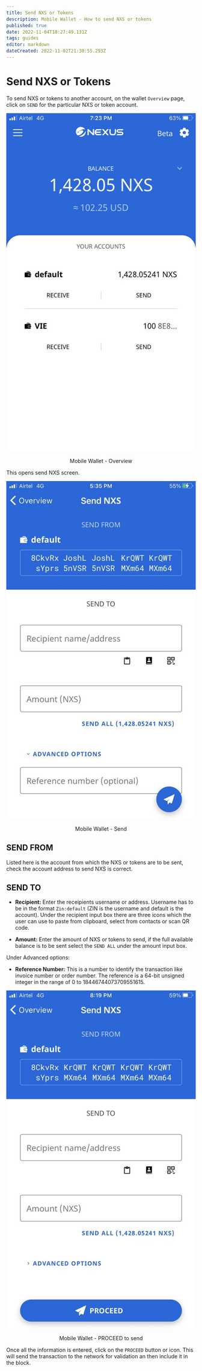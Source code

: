 ```yaml
---
title: Send NXS or Tokens
description: Mobile Wallet - How to send NXS or tokens 
published: true
date: 2022-11-04T18:27:49.131Z
tags: guides
editor: markdown
dateCreated: 2022-11-02T21:30:55.293Z
---
```


# Send NXS or Tokens
To send NXS or tokens to another account, on the wallet `Overview` page, click on `SEND` for the particular NXS or token account.

![mobile-wallet-overview.jpeg](/mobile-wallet-overview.jpeg)<p align=center>Mobile Wallet - Overview</p>

This opens send NXS screen.

![mobile-wallet-send.jpg](/mobile-wallet-send.jpg)<p align=center>Mobile Wallet - Send</p>

## SEND FROM
Listed here is the account from which the NXS or tokens are to be sent, check the account address to send NXS is correct.
&nbsp;

## SEND TO

- **Recipient:** Enter the receipients username or address. Username has to be in the format `Zin:default` (ZIN is the username and default is the account). Under the recipient input box there are three icons which the user can use to paste from clipboard, select from contacts or scan QR code.

- **Amount:** Enter the amount of NXS or tokens to send, if the full available balance is to be sent  select the `SEND ALL` under the amount input box.

Under Advanced options:
- **Reference Number:** This is a number to identify the transaction like invoice number or order number. The reference is a 64-bit unsigned integer in the range of 0 to 18446744073709551615.

![mobile-wallet-send-1.jpg](/mobile-wallet-send-1.jpg)<p  align = center>Mobile Wallet - PROCEED to send</p>

Once all the information is entered, click on the `PROCEED` button or icon. This will send the transaction to the network for validation an then include it in the block.